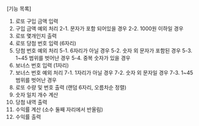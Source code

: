 [기능 목록]

1. 로또 구입 금액 입력
2. 구입 금액 예외 처리
   2-1. 문자가 포함 되어있을 경우
   2-2. 1000원 이하일 경우
3. 로또 몇개인지 출력
4. 로또 당첨 번호 입력 (6자리)
5. 당첨 번호 예외 처리
   5-1. 6자리가 아닐 경우
   5-2. 숫자 외 문자가 포함된 경우
   5-3. 1~45 범위를 벗어난 경우
   5-4. 중복 숫자가 있을 경우
6. 보너스 번호 입력 (1자리)
7. 보너스 번호 예외 처리
   7-1. 1자리가 아닐 경우
   7-2. 숫자 외 문자일 경우
   7-3. 1~45 범위를 벗어난 경우
8. 로또 수량 및 번호 출력 (랜덤 6자리, 오름차순 정렬)
9. 숫자 일치 개수 계산
10. 당첨 내역 출력
11. 수익률 계산 (소수 둘째 자리에서 반올림)
12. 수익률 출력
